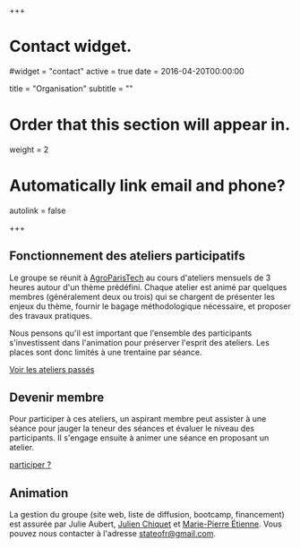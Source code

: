 +++
# Contact widget.
#widget = "contact"
active = true
date = 2016-04-20T00:00:00

title = "Organisation"
subtitle = ""

# Order that this section will appear in.
weight = 2

# Automatically link email and phone?
autolink = false

+++

## Fonctionnement des ateliers participatifs

Le groupe se réunit à [AgroParisTech](http://www.agroparistech.fr) au cours d'ateliers mensuels de 3 heures autour d'un thème prédéfini. Chaque atelier est animé par quelques membres (généralement deux ou trois) qui se chargent de présenter les enjeux du thème, fournir le bagage méthodologique nécessaire, et proposer des travaux pratiques. 

Nous pensons qu'il est important que l'ensemble des participants s'investissent dans l'animation pour préserver l'esprit des ateliers. Les places sont donc limités à une trentaine par séance.

<a href="#past_workshops" class="btn btn-primary btn-outline btn-large">Voir les ateliers passés </a>

## Devenir membre

Pour participer à ces ateliers, un aspirant membre peut assister à une séance pour jauger la teneur des séances et évaluer le niveau des participants. Il s'engage ensuite à animer une séance en proposant un atelier.

<a href="mailto:stateofr@gmail.com?subject=[State%20of%20The%20R]%20Participation" class="btn btn-primary btn-outline btn-large"><i class="fa fa-cog"></i> participer ?</a>

## Animation

La gestion du groupe (site web, liste de diffusion, bootcamp, financement) est assurée par Julie Aubert, [Julien Chiquet](http://julien.cremeriefamily.info) et [Marie-Pierre Étienne](https://irmar.univ-rennes1.fr/interlocuteurs/marie-pierre-etienne). Vous pouvez nous contacter à l'adresse <stateofr@gmail.com>.
